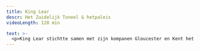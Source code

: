 ```yaml
---
title: King Lear
descr: Het Zuidelijk Toneel & hetpaleis
videoLength: 128 min

text: >-
  <p>King Lear stichtte samen met zijn kompanen Gloucester en Kent het Rijk, over de oude grenzen heen. Maar de geest is uit de fles. Het zijn verwarrende tijden. Het Rijk kreunt onder het beleid van een oude mannen-generatie die hardnekkig de eenheid wil bewaren. Een jonge generatie stelt de idealen van het Rijk in vraag: het is buigen of barsten.Wanneer zelfs zijn drie dochters zich tegen de idealen van het Rijk keren, kan de zieke Lear dit ultieme verraad alleen maar persoonlijk nemen. Hij barst. En met hem het Rijk.</p><p>Na zijn succesvolle bewerking van Romeo en Julia onderzoekt Simon De Vos de huidige malaise van de Europese Unie aan de hand van King Lear. Hij maakt er een hedendaags, politiek steekspel van over ijdele machthebbers, grote idealen, persoonlijk belang, trouw en verraad.</p><p>"Dit is een urgente, heldere King Lear die jong én oud aanspreekt en wil aansporen tot politiek bewustzijn" - Els Van Steenberghe in Knack Focus</p><h5>Credits</h5><p>tekstbewerking en regie: Simon De Vos</p><p>tekst naar: William Shakespeare</p><p>compositie: Stijn Cole</p><p>spel: Simon Boer, Evgenia Brendes, Nona Buhrs, Bram De Win, Jan Hammenecker, Michaël Pas, Kaspar Schellingerhout, Krisjan Schellingerhout, Jobst Schnibbe, Scarlet Tummers</p><p>vormgeving/scenografie: Mark Van Denesse</p><p>kostuumontwerp: Lies Van Assche</p><p>samenwerking met Lies Van Assche: Marie Dries</p><p>bewegingsadvies: Karolien Verlinden</p><p>dramaturgie: Bart Van den Eynde</p><p>productie en technische realisatie: hetpaleis</p><p>productie en technische realisatie: Het Zuidelijk Toneel - Tilburg</p><p>Opname video door<a href="http://www.beeldstorm.be" target="_blank"> Beeldstorm</a> o.l.v. Jan Bosteels&nbsp;&nbsp;</p><p>‍</p>
---
```

